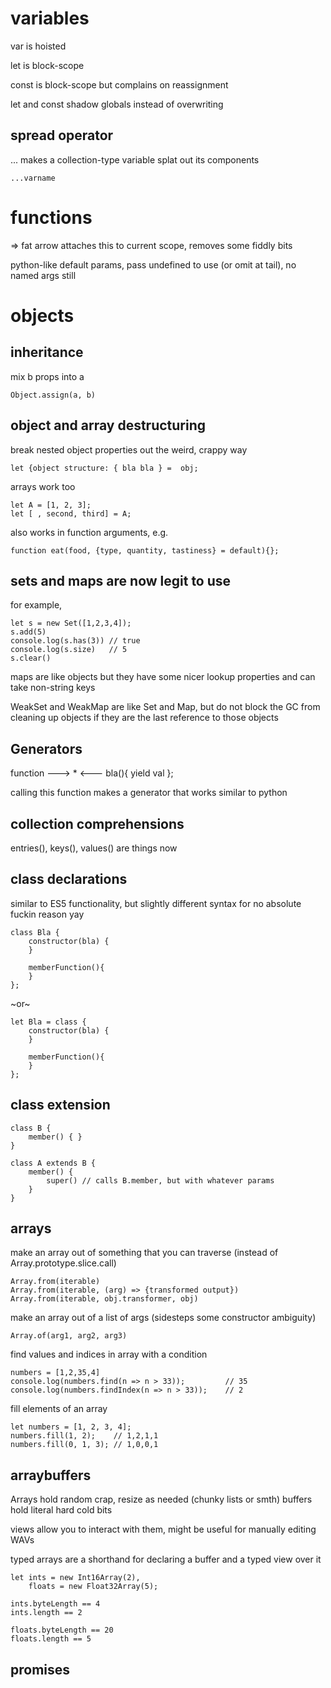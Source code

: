 # variables

var is hoisted

let is block-scope

const is block-scope but complains on reassignment

let and const shadow globals instead of overwriting

## spread operator

... makes a collection-type variable splat out its components

	...varname

# functions

=> fat arrow attaches this to current scope, removes some fiddly bits

python-like default params, pass undefined to use (or omit at tail), no named args still


# objects

## inheritance

mix b props into a

	Object.assign(a, b)

## object and array destructuring

break nested object properties out the weird, crappy way

	let {object structure: { bla bla } =  obj;

arrays work too

	let A = [1, 2, 3];
	let [ , second, third] = A;

also works in function arguments, e.g.

    function eat(food, {type, quantity, tastiness} = default){};


## sets and maps are now legit to use

for example,

	let s = new Set([1,2,3,4]);
	s.add(5)
	console.log(s.has(3)) // true
	console.log(s.size)   // 5
	s.clear()

maps are like objects but they have some nicer lookup properties and can take non-string keys

WeakSet and WeakMap are like Set and Map, but do not block the GC from cleaning up objects if
they are the last reference to those objects

## Generators

function ---> * <--- bla(){ yield val };

calling this function makes a generator that works similar to python


## collection comprehensions

entries(), keys(), values() are things now

## class declarations

similar to ES5 functionality, but slightly different syntax for no absolute fuckin reason yay

	class Bla {
		constructor(bla) {
		}

		memberFunction(){
		}
	};

~or~

	let Bla = class {
		constructor(bla) {
		}

		memberFunction(){
		}
	};

## class extension

	class B {
		member() { }
	}

	class A extends B {
		member() {
			super() // calls B.member, but with whatever params
		}
	}


## arrays

make an array out of something that you can traverse (instead of Array.prototype.slice.call)

    Array.from(iterable)
	Array.from(iterable, (arg) => {transformed output})
	Array.from(iterable, obj.transformer, obj)

make an array out of a list of args (sidesteps some constructor ambiguity)

    Array.of(arg1, arg2, arg3)

find values and indices in array with a condition

	numbers = [1,2,35,4]
	console.log(numbers.find(n => n > 33));         // 35
	console.log(numbers.findIndex(n => n > 33));    // 2

fill elements of an array

	let numbers = [1, 2, 3, 4];
	numbers.fill(1, 2);    // 1,2,1,1
	numbers.fill(0, 1, 3); // 1,0,0,1


## arraybuffers

Arrays hold random crap, resize as needed (chunky lists or smth)
buffers hold literal hard cold bits

views allow you to interact with them, might be useful for manually editing WAVs

typed arrays are a shorthand for declaring a buffer and a typed view over it

	let ints = new Int16Array(2),
		floats = new Float32Array(5);

	ints.byteLength == 4
	ints.length == 2

	floats.byteLength == 20
	floats.length == 5

## promises


